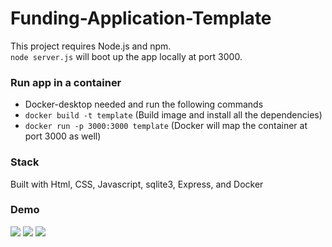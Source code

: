 # Funding-Application-Template


This project requires Node.js and npm.  
  ```node server.js``` will boot up the app locally at port 3000.

### Run app in a container
- Docker-desktop needed and run the following commands
- ```docker build -t template```  (Build image and install all the dependencies)    
- ```docker run -p 3000:3000 template``` (Docker will map the container at port 3000 as well)

### Stack
Built with Html, CSS, Javascript, sqlite3, Express, and Docker

### Demo

![](page1.png)
![](page2.png)
![](submit.png)

